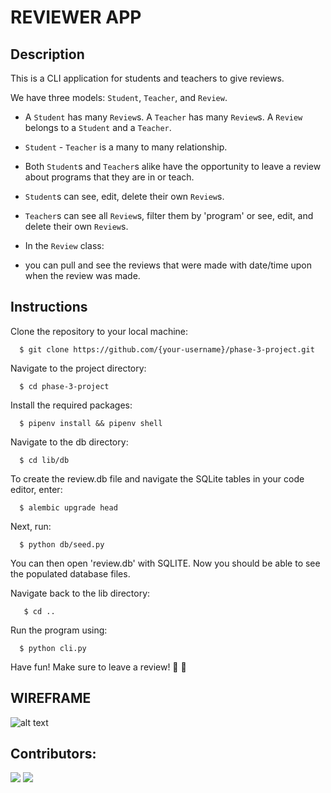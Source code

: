 # REVIEWER APP

## Description

This is a CLI application for students and teachers to give reviews. 

We have three models: `Student`, `Teacher`, and `Review`.

- A `Student` has many `Review`s. A `Teacher` has many `Review`s. A `Review` belongs to a `Student` and a `Teacher`.

- `Student` - `Teacher` is a many to many relationship.

- Both `Student`s and `Teacher`s alike have the opportunity to leave a review about programs that they are in or teach. 

- `Student`s can see, edit, delete their own `Review`s.
- `Teacher`s can see all `Review`s, filter them by 'program' or see, edit, and delete their own `Review`s.

- In the `Review` class:
 - you can pull and see the reviews that were made with date/time upon when the review was made.

## Instructions

Clone the repository to your local machine:
```
  $ git clone https://github.com/{your-username}/phase-3-project.git
  ```
  
Navigate to the project directory:
```
  $ cd phase-3-project
  ```
  
Install the required packages:
```
  $ pipenv install && pipenv shell
  ```
  
Navigate to the db directory:
```
  $ cd lib/db
  ```

To create the review.db file and navigate the SQLite tables in your code editor, enter:
```
  $ alembic upgrade head
  ```  

Next, run:
```
  $ python db/seed.py
  ```

You can then open 'review.db' with SQLITE.
Now you should be able to see the populated database files.

Navigate back to the lib directory:
```
   $ cd ..
   ``` 
  
Run the program using:
```
  $ python cli.py
  ```

Have fun! Make sure to leave a review! 🐣 🥳

## WIREFRAME

![alt text](https://cdn.discordapp.com/attachments/1070016828484636722/1090006999581872228/Screenshot_2023-03-27_at_1.18.11_PM.png)

## Contributors:
[![](https://github.com/henryyun1996.png?size=50)](https://github.com/henryyun1996)
[![](https://github.com/sbasken.png?size=50)](https://github.com/sbasken)
